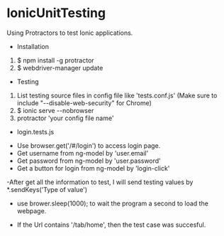# IonicUnitTesting
Using Protractors to test Ionic applications.

 - Installation
1. $ npm install -g protractor
2. $ webdriver-manager update


- Testing
1. List testing source files in config file like 'tests.conf.js'
(Make sure to include "--disable-web-security" for Chrome)
2. $ ionic serve --nobrowser
3. protractor 'your config file name'


* login.tests.js

- Use browser.get('/#/login') to access login page.
- Get username from ng-model by 'user.email'
- Get password from ng-model by 'user.password'
- Get a button for login from ng-model by 'login-click'

-After get all the information to test,
 I will send testing values by *.sendKeys('Type of value')
 
- use brower.sleep(1000);  to wait the program a second to load the webpage.

- If the Url contains '/tab/home', then the test case was succesful.


    

